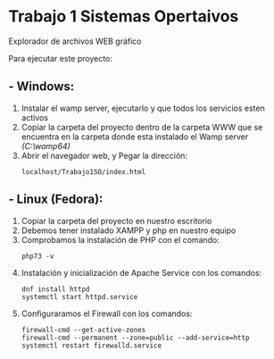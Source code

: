 # Trabajo 1 Sistemas Opertaivos
Explorador de archivos WEB gráfico

Para ejecutar este proyecto:
## - Windows:
  1. Instalar el wamp server, ejecutarlo y que todos los servicios esten activos
  2. Copiar la carpeta del proyecto dentro de la carpeta WWW que se encuentra en la carpeta donde esta instalado el Wamp server *(C:\wamp64)*
  3. Abrir el navegador web, y Pegar la dirección:
      ~~~
      localhost/Trabajo1SO/index.html
      ~~~

## - Linux (Fedora):
  1. Copiar la carpeta del proyecto en nuestro escritorio
  2. Debemos tener instalado XAMPP y php en nuestro equipo
  3. Comprobamos la instalación de PHP con el comando:
      ~~~
      php73 -v
      ~~~
  4. Instalación y inicialización de Apache Service con los comandos:
      ~~~
      dnf install httpd
      systemctl start httpd.service
      ~~~
  4. Configuraramos el Firewall con los comandos:
      ~~~
      firewall-cmd --get-active-zones
      firewall-cmd --permanent --zone=public --add-service=http
      systemctl restart firewalld.service
      ~~~
